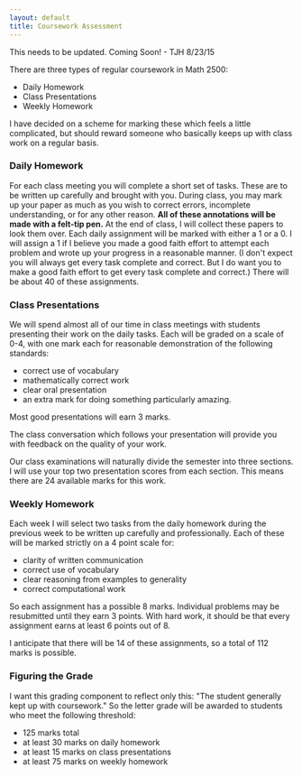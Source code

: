 ```yaml
---
layout: default
title: Coursework Assessment
---
```


<p class="text-danger">
This needs to be updated. Coming Soon! - TJH 8/23/15
</p>

There are three types of regular coursework in Math 2500:

  - Daily Homework
  - Class Presentations
  - Weekly Homework

I have decided on a scheme for marking these which feels a little complicated,
but should reward someone who basically keeps up with class work on a regular
basis.

### Daily Homework

For each class meeting you will complete a short set of tasks. These are to be
written up carefully and brought with you. During class, you may mark up your
paper as much as you wish to correct errors, incomplete understanding, or for
any other reason. **All of these annotations will be made with a felt-tip pen.**
At the end of class, I will collect these papers to look them over. Each
daily assignment will be marked with either a 1 or a 0. I will assign a 1 if I
believe you made a good faith effort to attempt each problem and wrote up your
progress in a reasonable manner. (I don't expect you will always get every task
complete and correct. But I do want you to make a good faith effort to get every
task complete and correct.) There will be about 40 of these assignments.

### Class Presentations

We will spend almost all of our time in class meetings with students presenting
their work on the daily tasks. Each will be graded on a scale of 0-4, with one
mark each for reasonable demonstration of the following standards:

 - correct use of vocabulary
 - mathematically correct work
 - clear oral presentation
 - an extra mark for doing something particularly amazing.

Most good presentations will earn 3 marks.

The class conversation which follows your presentation will provide you with
feedback on the quality of your work.

Our class examinations will naturally divide the semester into three sections.
I will use your top two presentation scores from each section. This means there
are 24 available marks for this work.

### Weekly Homework

Each week I will select two tasks from the daily homework during the previous
week to be written up carefully and professionally. Each of these will be marked
strictly on a 4 point scale for:

  - clarity of written communication
  - correct use of vocabulary
  - clear reasoning from examples to generality
  - correct computational work

So each assignment has a possible 8 marks. Individual problems may be resubmitted
until they earn 3 points. With hard work, it should be that every assignment
earns at least 6 points out of 8.

I anticipate that there will be 14 of these assignments, so a total of 112 marks
is possible.

### Figuring the Grade

I want this grading component to reflect only this: "The student generally kept
up with coursework." So the letter grade will be awarded to students who meet
the following threshold:

  - 125 marks total
  - at least 30 marks on daily homework
  - at least 15 marks on class presentations
  - at least 75 marks on weekly homework
